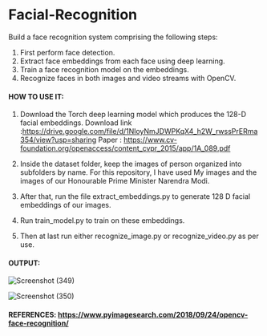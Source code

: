 # Facial-Recognition

Build a face recognition system comprising the following steps:
1. First perform face detection. 
2. Extract face embeddings from each face using deep learning. 
3. Train a face recognition model on the embeddings.
4. Recognize faces in both images and video streams with OpenCV.

#### HOW TO USE IT:

1. Download the  Torch deep learning model which produces the 128-D facial embeddings.
   Download link :https://drive.google.com/file/d/1NloyNmJDWPKqX4_h2W_rwssPrERma354/view?usp=sharing
   Paper : https://www.cv-foundation.org/openaccess/content_cvpr_2015/app/1A_089.pdf
   
2. Inside the dataset folder, keep the images of person organized into subfolders by name. For
   this repository, I have used My images and the images of our Honourable Prime Minister Narendra Modi.
   
3. After that, run the file extract_embeddings.py to generate 128 D facial embeddings of our images.

4. Run train_model.py to train on these embeddings.

5. Then at last run either recognize_image.py or recognize_video.py as per use.


#### OUTPUT:

![Screenshot (349)](https://user-images.githubusercontent.com/40006730/89109405-7ac58200-d45e-11ea-9858-da292ef436e9.png)

![Screenshot (350)](https://user-images.githubusercontent.com/40006730/89109408-7e590900-d45e-11ea-80dc-3cb803843673.png)

#### REFERENCES: https://www.pyimagesearch.com/2018/09/24/opencv-face-recognition/
 
